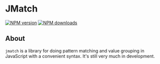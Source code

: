 # JMatch


<!--- The following is stolen and mutated 
    from the neutrino package readme  --->
[npm-image]: https://img.shields.io/npm/v/jmatch.svg
[npm-downloads]: https://img.shields.io/npm/dt/jmatch.svg
[npm-url]: https://www.npmjs.com/package/jmatch
[![NPM version][npm-image]][npm-url] [![NPM downloads][npm-downloads]][npm-url]

## About
`jmatch` is a library for doing pattern matching and value grouping in JavaScript with a convenient syntax. It's still very much in development.
